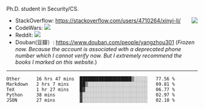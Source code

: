 Ph.D. student in Security/CS.

<img align="right" src="https://github-readme-stats.vercel.app/api?username=li-xin-yi&count_private=true&show_icons=true&hide_title=true&theme=tokyonight" />

- StackOverflow: https://stackoverflow.com/users/4710264/xinyi-li/
- CodeWars: [![](https://www.codewars.com/users/xy-li/badges/micro)](https://www.codewars.com/users/xy-li/)
- Reddit: [![](https://img.shields.io/reddit/user-karma/combined/xy-li?style=social)](https://www.reddit.com/user/xy-li/)
- Douban(豆瓣）: https://www.douban.com/people/yangzhou301  (*Frozen now. Because the account is associated with a deprecated phone number which I cannot verify now. But I extremely recommend the books I marked on this website.*)

---

<!--START_SECTION:waka-->
```text
Other      16 hrs 47 mins  ███████████████████▒░░░░░   77.56 % 
Markdown   2 hrs 7 mins    ██▒░░░░░░░░░░░░░░░░░░░░░░   09.81 % 
TeX        1 hr 27 mins    █▓░░░░░░░░░░░░░░░░░░░░░░░   06.77 % 
Python     38 mins         ▓░░░░░░░░░░░░░░░░░░░░░░░░   02.97 % 
JSON       27 mins         ▓░░░░░░░░░░░░░░░░░░░░░░░░   02.10 % 
```
<!--END_SECTION:waka-->
